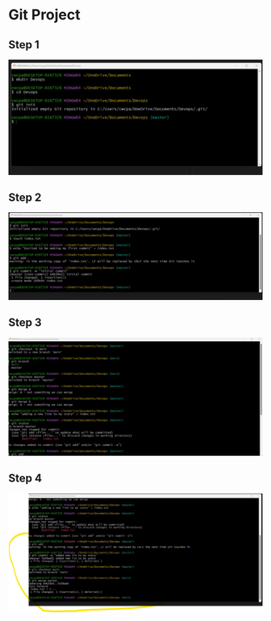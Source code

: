 # Git Project 

## Step 1

![Image](Images\git-1.png)


## Step 2

![Iamge](Images\git-2.jpg)



## Step 3

![Image](Images\git-3.jpg)


## Step 4

![Image](Images\git-4.jpg)